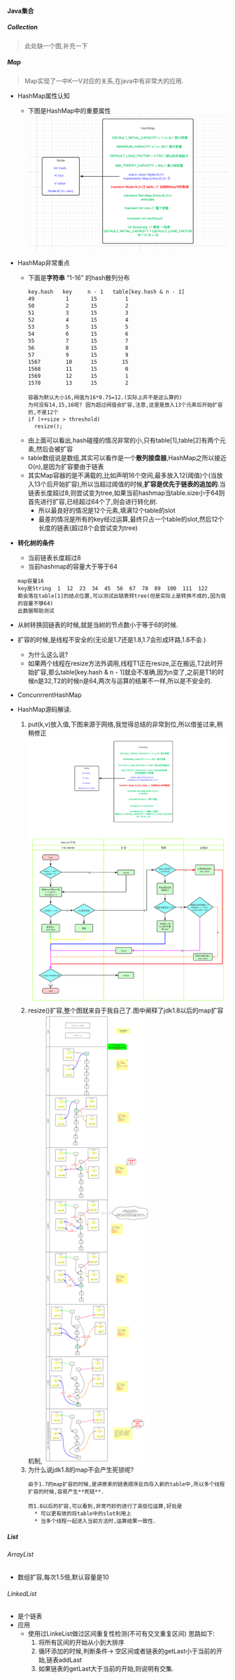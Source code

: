 #### Java集合
##### Collection
> 此处缺一个图,补充一下


##### Map
> Map实现了一中K—V对应的关系,在java中有非常大的应用.
* HashMap属性认知
  * 下图是HashMap中的重要属性
  ![HashMap结构](../../../Images/programming/java/base/HashMap结构.png)
* HashMap非常重点
  * 下面是**字符串** “1-16” 的hash散列分布
    ```
    key.hash   key     n - 1   table[key.hash & n - 1]
    49          1       15         1
    50          2       15         2
    51          3       15         3
    52          4       15         4
    53          5       15         5
    54          6       15         6
    55          7       15         7
    56          8       15         8
    57          9       15         9
    1567        10      15        15
    1568        11      15         0
    1569        12      15         1
    1570        13      15         2

    容器为默认大小16,阀值为16*0.75=12.(实际上并不是这么算的)
    为何没有14,15,16呢? 因为超过阀值会扩容,注意,这里是放入13个元素后开始扩容的,不是12个
    if (++size > threshold)
      resize();
    ```
  * 由上面可以看出,hash碰撞的情况非常的小,只有table[1],table[2]有两个元素,然后会被扩容
  * table数组说是数组,其实可以看作是一个**散列接盘器**,HashMap之所以接近O(n),是因为扩容要由于链表
  * 其实Map容器的是不满载的,比如声明16个空间,最多放入12(阈值)个(当放入13个后开始扩容),所以当超过阈值的时候,**扩容是优先于链表的追加的**.当链表长度超过8,则尝试变为tree,如果当前hashmap当table.size小于64则首先进行扩容,已经超过64个了,则会进行转化树.
    * 所以最良好的情况是12个元素,填满12个table的slot
    * 最差的情况是所有的key经过运算,最终只占一个table的slot,然后12个长度的链表(超过8个会尝试变为tree)
*  **转化树的条件**
    * 当前链表长度超过8
    * 当前hashmap的容量大于等于64
    ``` 
    map容量16
    key是String  1  12  23  34  45  56  67  78  89  100  111  122 
    都会落在table[1]的结点位置,可以测试出链表转tree(但是实际上是转换不成的,因为我的容量不够64)
    此数据帮助测试
    ```
* 从树转换回链表的时候,就是当树的节点数小于等于6的时候.
* 扩容的时候,是线程不安全的(无论是1.7还是1.8,1.7会形成环路,1.8不会.)
  * 为什么这么说? 
  * 如果两个线程在resize方法外调用,线程T1正在resize,正在搬运,T2此时开始扩容,那么table[key.hash & n - 1]就会不准确,因为n变了,之前是T1的时候n是32,T2的时候n是64,两次与运算的结果不一样,所以是不安全的.
* ConcunrrentHashMap

* HashMap源码解读.
  1. put(k,v)放入值,下图来源于网络,我觉得总结的非常到位,所以借鉴过来,稍稍修正
    ![HashMap结构](../../../Images/programming/java/base/java-hashmap-put-修改版.png)
  2. resize()扩容,整个图就来自于我自己了.图中阐释了jdk1.8以后的map扩容机制,
    ![HashMap结构](../../../Images/programming/java/base/java-hashmap-resize扩容步骤图.png)
  3. 为什么说jdk1.8的map不会产生死锁呢?
      ```
      由于1.7的map扩容的时候,是讲原来的链表顺序反向存入新的table中,所以多个线程扩容的时候,容易产生**死链**.

      而1.8以后的扩容,可以看到,非常巧妙的进行了高低位运算,好处是
        * 可以更有效的将table中的slot利用上
        * 当多个线程一起进入当前方法时,运算结果一致性.
      ```


##### List
###### ArrayList
* 数组扩容,每次1.5倍,默认容量是10

###### LinkedList
* 是个链表
* 应用
  * 使用过LinkeList做过区间重复性检测(不可有交叉重复区间) 思路如下:
    1. 将所有区间的开始从小到大排序
    2. 循环添加的时候,判断条件-> 空区间或者链表的getLast小于当前的开始,链表addLast
    3. 如果链表的getLast大于当前的开始,则说明有交集.
